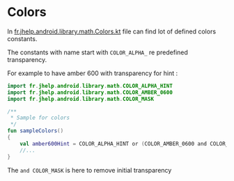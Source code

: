 # Colors

In [fr.jhelp.android.library.math.Colors.kt](../../src/main/java/fr/jhelp/android/library/math/Colors.kt) 
file can find lot of defined colors constants.

The constants with name start with `COLOR_ALPHA_`   re predefined transparency.

For example to have amber 600 with transparency for hint :

```kotlin
import fr.jhelp.android.library.math.COLOR_ALPHA_HINT
import fr.jhelp.android.library.math.COLOR_AMBER_0600
import fr.jhelp.android.library.math.COLOR_MASK

/**
 * Sample for colors
 */
fun sampleColors()
{
    val amber600Hint = COLOR_ALPHA_HINT or (COLOR_AMBER_0600 and COLOR_MASK)
    //...
}
```

The `and COLOR_MASK` is here to remove initial transparency
